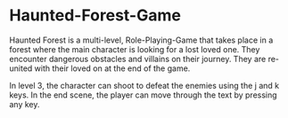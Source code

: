# Haunted-Forest-Game

Haunted Forest is a multi-level, Role-Playing-Game that takes place in a forest where the main character is looking for a lost loved one. They encounter dangerous obstacles and villains on their journey. They are re-united with their loved on at the end of the game.

In level 3, the character can shoot to defeat the enemies using the j and k keys. In the end scene, the player can move through the text by pressing any key.
